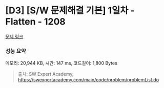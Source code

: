 # [D3] [S/W 문제해결 기본] 1일차 - Flatten - 1208 

[문제 링크](https://swexpertacademy.com/main/code/problem/problemDetail.do?contestProbId=AV139KOaABgCFAYh) 

### 성능 요약

메모리: 20,944 KB, 시간: 147 ms, 코드길이: 1,800 Bytes



> 출처: SW Expert Academy, https://swexpertacademy.com/main/code/problem/problemList.do